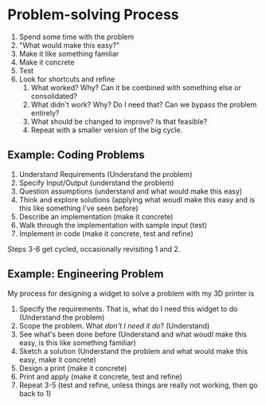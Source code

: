 # Problem-solving Process

1. Spend some time with the problem 
2. "What would make this easy?" 
3. Make it like something familiar 
4. Make it concrete
5. Test
6. Look for shortcuts and refine
    1. What worked? Why? Can it be combined with something else or consolidated?
    2. What didn't work? Why? Do I need that? Can we bypass the problem entirely?
    3. What should be changed to improve? Is that feasible?
    4. Repeat with a smaller version of the big cycle.

## Example: Coding Problems

1. Understand Requirements (Understand the problem)
2. Specify Input/Output (understand the problem)
3. Question assumptions (understand and what would make this easy)
4. Think and explore solutions (applying what woudl make this easy and is this
   like something I've seen before) 
5. Describe an implementation (make it concrete) 
6. Walk through the implementation with sample input (test)
6. Implement in code (make it concrete, test and refine)

Steps 3-6 get cycled, occasionally revisiting 1 and 2.

## Example: Engineering Problem

My process for designing a widget to solve a problem with my 3D printer is

1. Specify the requirements. That is, what do I need this widget to do
   (Understand the problem)
2. Scope the problem. What *don't I need it do*? (Understand) 
3. See what's been done before (Understand and what woudl make this easy, is
   this like something familiar)
3. Sketch a solution (Understand the problem and what would make this easy,
   make it concrete) 
4. Design a print (make it concrete) 
5. Print and apply (make it concrete, test and refine) 
6. Repeat 3-5 (test and refine, unless things are really not working, then go
   back to 1)
